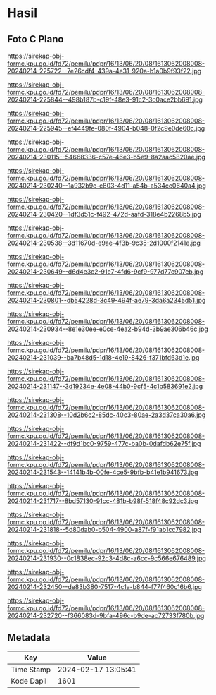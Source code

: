 # Hasil

## Foto C Plano

https://sirekap-obj-formc.kpu.go.id/fd72/pemilu/pdpr/16/13/06/20/08/1613062008008-20240214-225722--7e26cdf4-439a-4e31-920a-b1a0b9f93f22.jpg

https://sirekap-obj-formc.kpu.go.id/fd72/pemilu/pdpr/16/13/06/20/08/1613062008008-20240214-225844--498b187b-c19f-48e3-91c2-3c0ace2bb691.jpg

https://sirekap-obj-formc.kpu.go.id/fd72/pemilu/pdpr/16/13/06/20/08/1613062008008-20240214-225945--ef4449fe-080f-4904-b048-0f2c9e0de60c.jpg

https://sirekap-obj-formc.kpu.go.id/fd72/pemilu/pdpr/16/13/06/20/08/1613062008008-20240214-230115--54668336-c57e-46e3-b5e9-8a2aac5820ae.jpg

https://sirekap-obj-formc.kpu.go.id/fd72/pemilu/pdpr/16/13/06/20/08/1613062008008-20240214-230240--1a932b9c-c803-4d11-a54b-a534cc0640a4.jpg

https://sirekap-obj-formc.kpu.go.id/fd72/pemilu/pdpr/16/13/06/20/08/1613062008008-20240214-230420--1df3d51c-f492-472d-aafd-318e4b2268b5.jpg

https://sirekap-obj-formc.kpu.go.id/fd72/pemilu/pdpr/16/13/06/20/08/1613062008008-20240214-230538--3d11670d-e9ae-4f3b-9c35-2d1000f2141e.jpg

https://sirekap-obj-formc.kpu.go.id/fd72/pemilu/pdpr/16/13/06/20/08/1613062008008-20240214-230649--d6d4e3c2-91e7-4fd6-9cf9-977d77c907eb.jpg

https://sirekap-obj-formc.kpu.go.id/fd72/pemilu/pdpr/16/13/06/20/08/1613062008008-20240214-230801--db54228d-3c49-494f-ae79-3da6a2345d51.jpg

https://sirekap-obj-formc.kpu.go.id/fd72/pemilu/pdpr/16/13/06/20/08/1613062008008-20240214-230934--8e1e30ee-e0ce-4ea2-b94d-3b9ae306b46c.jpg

https://sirekap-obj-formc.kpu.go.id/fd72/pemilu/pdpr/16/13/06/20/08/1613062008008-20240214-231039--ba7b48d5-1d18-4e19-8426-f371bfd63d1e.jpg

https://sirekap-obj-formc.kpu.go.id/fd72/pemilu/pdpr/16/13/06/20/08/1613062008008-20240214-231147--3d19234e-4e08-44b0-9cf5-4c1b583691e2.jpg

https://sirekap-obj-formc.kpu.go.id/fd72/pemilu/pdpr/16/13/06/20/08/1613062008008-20240214-231308--10d2b6c2-85dc-40c3-80ae-2a3d37ca30a6.jpg

https://sirekap-obj-formc.kpu.go.id/fd72/pemilu/pdpr/16/13/06/20/08/1613062008008-20240214-231422--df9d1bc0-9759-477c-ba0b-0dafdb62e75f.jpg

https://sirekap-obj-formc.kpu.go.id/fd72/pemilu/pdpr/16/13/06/20/08/1613062008008-20240214-231543--14141b4b-00fe-4ce5-9bfb-b41e1b941673.jpg

https://sirekap-obj-formc.kpu.go.id/fd72/pemilu/pdpr/16/13/06/20/08/1613062008008-20240214-231717--8bd57130-91cc-481b-b98f-518f48c92dc3.jpg

https://sirekap-obj-formc.kpu.go.id/fd72/pemilu/pdpr/16/13/06/20/08/1613062008008-20240214-231818--5d80dab0-b504-4900-a87f-f91ab1cc7982.jpg

https://sirekap-obj-formc.kpu.go.id/fd72/pemilu/pdpr/16/13/06/20/08/1613062008008-20240214-231930--0c1838ec-92c3-4d8c-a6cc-9c566e676489.jpg

https://sirekap-obj-formc.kpu.go.id/fd72/pemilu/pdpr/16/13/06/20/08/1613062008008-20240214-232450--de83b380-7517-4c1a-b844-f77f460c16b6.jpg

https://sirekap-obj-formc.kpu.go.id/fd72/pemilu/pdpr/16/13/06/20/08/1613062008008-20240214-232720--f366083d-9bfa-496c-b9de-ac72733f780b.jpg


## Metadata

| Key        | Value               |
| ---------- | ------------------- |
| Time Stamp | 2024-02-17 13:05:41 |
| Kode Dapil | 1601                |



